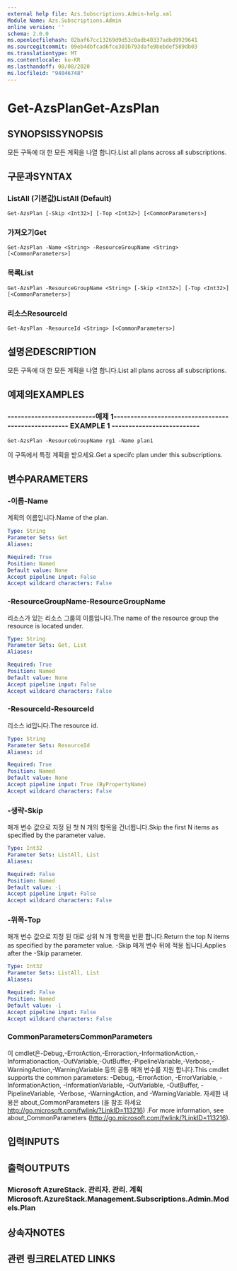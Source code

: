 ```yaml
---
external help file: Azs.Subscriptions.Admin-help.xml
Module Name: Azs.Subscriptions.Admin
online version: ''
schema: 2.0.0
ms.openlocfilehash: 02baf67cc13269d9d53c0adb40337adbd9929641
ms.sourcegitcommit: 09eb4dbfcad6fce303b793dafe9bebdef589db03
ms.translationtype: MT
ms.contentlocale: ko-KR
ms.lasthandoff: 08/08/2020
ms.locfileid: "94046748"
---
```

# <span data-ttu-id="5cc80-101">Get-AzsPlan</span><span class="sxs-lookup"><span data-stu-id="5cc80-101">Get-AzsPlan</span></span>

## <span data-ttu-id="5cc80-102">SYNOPSIS</span><span class="sxs-lookup"><span data-stu-id="5cc80-102">SYNOPSIS</span></span>
<span data-ttu-id="5cc80-103">모든 구독에 대 한 모든 계획을 나열 합니다.</span><span class="sxs-lookup"><span data-stu-id="5cc80-103">List all plans across all subscriptions.</span></span>

## <span data-ttu-id="5cc80-104">구문과</span><span class="sxs-lookup"><span data-stu-id="5cc80-104">SYNTAX</span></span>

### <span data-ttu-id="5cc80-105">ListAll (기본값)</span><span class="sxs-lookup"><span data-stu-id="5cc80-105">ListAll (Default)</span></span>
```
Get-AzsPlan [-Skip <Int32>] [-Top <Int32>] [<CommonParameters>]
```

### <span data-ttu-id="5cc80-106">가져오기</span><span class="sxs-lookup"><span data-stu-id="5cc80-106">Get</span></span>
```
Get-AzsPlan -Name <String> -ResourceGroupName <String> [<CommonParameters>]
```

### <span data-ttu-id="5cc80-107">목록</span><span class="sxs-lookup"><span data-stu-id="5cc80-107">List</span></span>
```
Get-AzsPlan -ResourceGroupName <String> [-Skip <Int32>] [-Top <Int32>] [<CommonParameters>]
```

### <span data-ttu-id="5cc80-108">리소스</span><span class="sxs-lookup"><span data-stu-id="5cc80-108">ResourceId</span></span>
```
Get-AzsPlan -ResourceId <String> [<CommonParameters>]
```

## <span data-ttu-id="5cc80-109">설명은</span><span class="sxs-lookup"><span data-stu-id="5cc80-109">DESCRIPTION</span></span>
<span data-ttu-id="5cc80-110">모든 구독에 대 한 모든 계획을 나열 합니다.</span><span class="sxs-lookup"><span data-stu-id="5cc80-110">List all plans across all subscriptions.</span></span>

## <span data-ttu-id="5cc80-111">예제의</span><span class="sxs-lookup"><span data-stu-id="5cc80-111">EXAMPLES</span></span>

### <span data-ttu-id="5cc80-112">--------------------------예제 1--------------------------</span><span class="sxs-lookup"><span data-stu-id="5cc80-112">-------------------------- EXAMPLE 1 --------------------------</span></span>
```
Get-AzsPlan -ResourceGroupName rg1 -Name plan1
```

<span data-ttu-id="5cc80-113">이 구독에서 특정 계획을 받으세요.</span><span class="sxs-lookup"><span data-stu-id="5cc80-113">Get a specifc plan under this subscriptions.</span></span>

## <span data-ttu-id="5cc80-114">변수</span><span class="sxs-lookup"><span data-stu-id="5cc80-114">PARAMETERS</span></span>

### <span data-ttu-id="5cc80-115">-이름</span><span class="sxs-lookup"><span data-stu-id="5cc80-115">-Name</span></span>
<span data-ttu-id="5cc80-116">계획의 이름입니다.</span><span class="sxs-lookup"><span data-stu-id="5cc80-116">Name of the plan.</span></span>

```yaml
Type: String
Parameter Sets: Get
Aliases: 

Required: True
Position: Named
Default value: None
Accept pipeline input: False
Accept wildcard characters: False
```

### <span data-ttu-id="5cc80-117">-ResourceGroupName</span><span class="sxs-lookup"><span data-stu-id="5cc80-117">-ResourceGroupName</span></span>
<span data-ttu-id="5cc80-118">리소스가 있는 리소스 그룹의 이름입니다.</span><span class="sxs-lookup"><span data-stu-id="5cc80-118">The name of the resource group the resource is located under.</span></span>

```yaml
Type: String
Parameter Sets: Get, List
Aliases: 

Required: True
Position: Named
Default value: None
Accept pipeline input: False
Accept wildcard characters: False
```

### <span data-ttu-id="5cc80-119">-ResourceId</span><span class="sxs-lookup"><span data-stu-id="5cc80-119">-ResourceId</span></span>
<span data-ttu-id="5cc80-120">리소스 id입니다.</span><span class="sxs-lookup"><span data-stu-id="5cc80-120">The resource id.</span></span>

```yaml
Type: String
Parameter Sets: ResourceId
Aliases: id

Required: True
Position: Named
Default value: None
Accept pipeline input: True (ByPropertyName)
Accept wildcard characters: False
```

### <span data-ttu-id="5cc80-121">-생략</span><span class="sxs-lookup"><span data-stu-id="5cc80-121">-Skip</span></span>
<span data-ttu-id="5cc80-122">매개 변수 값으로 지정 된 첫 N 개의 항목을 건너뜁니다.</span><span class="sxs-lookup"><span data-stu-id="5cc80-122">Skip the first N items as specified by the parameter value.</span></span>

```yaml
Type: Int32
Parameter Sets: ListAll, List
Aliases: 

Required: False
Position: Named
Default value: -1
Accept pipeline input: False
Accept wildcard characters: False
```

### <span data-ttu-id="5cc80-123">-위쪽</span><span class="sxs-lookup"><span data-stu-id="5cc80-123">-Top</span></span>
<span data-ttu-id="5cc80-124">매개 변수 값으로 지정 된 대로 상위 N 개 항목을 반환 합니다.</span><span class="sxs-lookup"><span data-stu-id="5cc80-124">Return the top N items as specified by the parameter value.</span></span>
<span data-ttu-id="5cc80-125">-Skip 매개 변수 뒤에 적용 됩니다.</span><span class="sxs-lookup"><span data-stu-id="5cc80-125">Applies after the -Skip parameter.</span></span>

```yaml
Type: Int32
Parameter Sets: ListAll, List
Aliases: 

Required: False
Position: Named
Default value: -1
Accept pipeline input: False
Accept wildcard characters: False
```

### <span data-ttu-id="5cc80-126">CommonParameters</span><span class="sxs-lookup"><span data-stu-id="5cc80-126">CommonParameters</span></span>
<span data-ttu-id="5cc80-127">이 cmdlet은-Debug,-ErrorAction,-Erroraction,-InformationAction,-Informationaction,-OutVariable,-OutBuffer,-PipelineVariable,-Verbose,-WarningAction,-WarningVariable 등의 공통 매개 변수를 지원 합니다.</span><span class="sxs-lookup"><span data-stu-id="5cc80-127">This cmdlet supports the common parameters: -Debug, -ErrorAction, -ErrorVariable, -InformationAction, -InformationVariable, -OutVariable, -OutBuffer, -PipelineVariable, -Verbose, -WarningAction, and -WarningVariable.</span></span> <span data-ttu-id="5cc80-128">자세한 내용은 about_CommonParameters (을 참조 하세요 http://go.microsoft.com/fwlink/?LinkID=113216) .</span><span class="sxs-lookup"><span data-stu-id="5cc80-128">For more information, see about_CommonParameters (http://go.microsoft.com/fwlink/?LinkID=113216).</span></span>

## <span data-ttu-id="5cc80-129">입력</span><span class="sxs-lookup"><span data-stu-id="5cc80-129">INPUTS</span></span>

## <span data-ttu-id="5cc80-130">출력</span><span class="sxs-lookup"><span data-stu-id="5cc80-130">OUTPUTS</span></span>

### <span data-ttu-id="5cc80-131">Microsoft AzureStack. 관리자. 관리. 계획</span><span class="sxs-lookup"><span data-stu-id="5cc80-131">Microsoft.AzureStack.Management.Subscriptions.Admin.Models.Plan</span></span>

## <span data-ttu-id="5cc80-132">상속자</span><span class="sxs-lookup"><span data-stu-id="5cc80-132">NOTES</span></span>

## <span data-ttu-id="5cc80-133">관련 링크</span><span class="sxs-lookup"><span data-stu-id="5cc80-133">RELATED LINKS</span></span>

